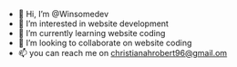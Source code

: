 - 👋 Hi, I’m @Winsomedev
- 👀 I’m interested in website development
- 🌱 I’m currently learning website coding
- 💞️ I’m looking to collaborate on website coding
- 📫 you can reach me on christianahrobert96@gmail.om

<!---
Winsomedev/Winsomedev is a ✨ special ✨ repository because its `README.md` (this file) appears on your GitHub profile.
You can click the Preview link to take a look at your changes.
--->

